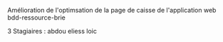 Amélioration de l'optimsation de la page de caisse de l'application web bdd-ressource-brie

3 Stagiaires :
    abdou
    eliess
    loic

